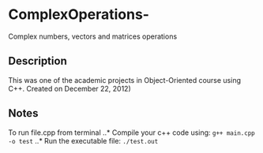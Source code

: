 ComplexOperations-
==================

Complex numbers, vectors and matrices operations

Description
-----------
This was one of the academic projects in Object-Oriented course using C++. Created on December 22, 2012)

Notes
-----
To run file.cpp from terminal
..* Compile your c++ code using: ` g++ main.cpp -o test `
..* Run the executable file: `./test.out`

